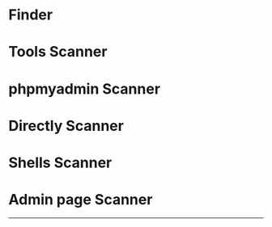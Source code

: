  # Finder
 # Tools Scanner
 # phpmyadmin Scanner
 # Directly Scanner 
 # Shells Scanner 
 # Admin page Scanner
-------------------------------------------------------------------------------
